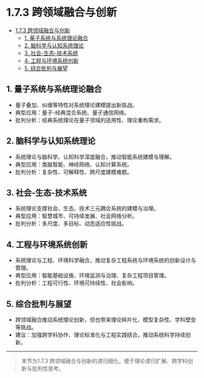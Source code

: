 # 1.7.3 跨领域融合与创新


<!-- TOC START -->

- [1.7.3 跨领域融合与创新](#173-跨领域融合与创新)
  - [1. 量子系统与系统理论融合](#1-量子系统与系统理论融合)
  - [2. 脑科学与认知系统理论](#2-脑科学与认知系统理论)
  - [3. 社会-生态-技术系统](#3-社会-生态-技术系统)
  - [4. 工程与环境系统创新](#4-工程与环境系统创新)
  - [5. 综合批判与展望](#5-综合批判与展望)

<!-- TOC END -->

## 1. 量子系统与系统理论融合

- 量子叠加、纠缠等特性对系统理论建模提出新挑战。
- 典型应用：量子-经典混合系统、量子通信网络。
- 批判分析：经典系统理论在量子领域的适用性、理论重构需求。

## 2. 脑科学与认知系统理论

- 系统理论与脑科学、认知科学深度融合，推动智能系统建模与理解。
- 典型应用：类脑智能、神经网络、认知计算系统。
- 批判分析：复杂性、可解释性、跨尺度建模难题。

## 3. 社会-生态-技术系统

- 系统理论支撑社会、生态、技术三元耦合系统的建模与治理。
- 典型应用：智慧城市、可持续发展、社会网络分析。
- 批判分析：多尺度、多目标、动态适应性挑战。

## 4. 工程与环境系统创新

- 系统理论与工程、环境科学融合，推动复杂工程系统与环境系统的创新设计与管理。
- 典型应用：智能基础设施、环境监测与治理、复杂工程项目管理。
- 批判分析：工程可行性、环境可持续性、社会影响。

## 5. 综合批判与展望

- 跨领域融合推动系统理论创新，但也带来理论碎片化、模型复杂性、学科壁垒等挑战。
- 建议：加强跨学科协作、理论标准化与工程实践结合，推动系统科学持续创新。

---
> 本节为1.7.3 跨领域融合与创新的递归细化，便于理论递归扩展、跨学科创新与批判性思考。
